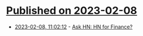 # [Published on 2023-02-08](index.md)

* [2023-02-08, 11:02:12](https://news.ycombinator.com/item?id=34706550) - [Ask HN: HN for Finance?](https://news.ycombinator.com/item?id=34706550)

